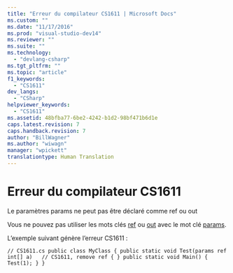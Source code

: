 ```yaml
---
title: "Erreur du compilateur CS1611 | Microsoft Docs"
ms.custom: ""
ms.date: "11/17/2016"
ms.prod: "visual-studio-dev14"
ms.reviewer: ""
ms.suite: ""
ms.technology: 
  - "devlang-csharp"
ms.tgt_pltfrm: ""
ms.topic: "article"
f1_keywords: 
  - "CS1611"
dev_langs: 
  - "CSharp"
helpviewer_keywords: 
  - "CS1611"
ms.assetid: 48bfba77-6be2-4242-b1d2-98bf471b6d1e
caps.latest.revision: 7
caps.handback.revision: 7
author: "BillWagner"
ms.author: "wiwagn"
manager: "wpickett"
translationtype: Human Translation
---
```

# Erreur du compilateur CS1611
Le paramètres params ne peut pas être déclaré comme ref ou out  
  
 Vous ne pouvez pas utiliser les mots clés [ref](../../csharp/language-reference/keywords/ref.md) ou [out](../../csharp/language-reference/keywords/out.md) avec le mot clé [params](../../csharp/language-reference/keywords/params.md).  
  
 L’exemple suivant génère l’erreur CS1611 :  
  
```  
// CS1611.cs public class MyClass { public static void Test(params ref int[] a)   // CS1611, remove ref { } public static void Main() { Test(1); } }  
```
